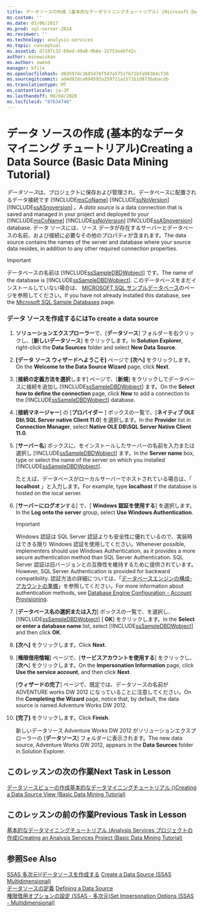 ```yaml
---
title: データソースの作成 (基本的なデータマイニングチュートリアル) |Microsoft Docs
ms.custom: ''
ms.date: 03/06/2017
ms.prod: sql-server-2014
ms.reviewer: ''
ms.technology: analysis-services
ms.topic: conceptual
ms.assetid: d7107c32-69ed-49a8-9b6e-32753eebf42c
author: minewiskan
ms.author: owend
manager: kfile
ms.openlocfilehash: d8d5974c3685476f5d7a5751fb71bfa98384cf36
ms.sourcegitcommit: ad4d92dce894592a259721a1571b1d8736abacdb
ms.translationtype: MT
ms.contentlocale: ja-JP
ms.lasthandoff: 08/04/2020
ms.locfileid: "87634746"
---
```

# <a name="creating-a-data-source-basic-data-mining-tutorial"></a><span data-ttu-id="de0f7-102">データ ソースの作成 (基本的なデータ マイニング チュートリアル)</span><span class="sxs-lookup"><span data-stu-id="de0f7-102">Creating a Data Source (Basic Data Mining Tutorial)</span></span>
  <span data-ttu-id="de0f7-103">*データソース*は、プロジェクトに保存および管理され、データベースに配置されるデータ接続です [!INCLUDE[msCoName](../includes/msconame-md.md)] [!INCLUDE[ssNoVersion](../includes/ssnoversion-md.md)] [!INCLUDE[ssASnoversion](../includes/ssasnoversion-md.md)] 。</span><span class="sxs-lookup"><span data-stu-id="de0f7-103">A *data source* is a data connection that is saved and managed in your project and deployed to your [!INCLUDE[msCoName](../includes/msconame-md.md)] [!INCLUDE[ssNoVersion](../includes/ssnoversion-md.md)] [!INCLUDE[ssASnoversion](../includes/ssasnoversion-md.md)] database.</span></span> <span data-ttu-id="de0f7-104">データ ソースには、ソース データが存在するサーバーとデータベースの名前、および接続に必要なその他のプロパティが含まれます。</span><span class="sxs-lookup"><span data-stu-id="de0f7-104">The data source contains the names of the server and database where your source data resides, in addition to any other required connection properties.</span></span>  
  
> [!IMPORTANT]  
>  <span data-ttu-id="de0f7-105">データベースの名前は [!INCLUDE[ssSampleDBDWobject](../includes/sssampledbdwobject-md.md)] です。</span><span class="sxs-lookup"><span data-stu-id="de0f7-105">The name of the database is [!INCLUDE[ssSampleDBDWobject](../includes/sssampledbdwobject-md.md)].</span></span> <span data-ttu-id="de0f7-106">このデータベースをまだインストールしていない場合は、 [MICROSOFT SQL サンプルデータベース](https://go.microsoft.com/fwlink/?LinkId=88417)のページを参照してください。</span><span class="sxs-lookup"><span data-stu-id="de0f7-106">If you have not already installed this database, see the [Microsoft SQL Sample Databases](https://go.microsoft.com/fwlink/?LinkId=88417) page.</span></span>  
  
### <a name="to-create-a-data-source"></a><span data-ttu-id="de0f7-107">データ ソースを作成するには</span><span class="sxs-lookup"><span data-stu-id="de0f7-107">To create a data source</span></span>  
  
1.  <span data-ttu-id="de0f7-108">**ソリューションエクスプローラー**で、[**データソース**] フォルダーを右クリックし、[**新しいデータソース**] をクリックします。</span><span class="sxs-lookup"><span data-stu-id="de0f7-108">In **Solution Explorer**, right-click the **Data Sources** folder and select **New Data Source**.</span></span>  
  
2.  <span data-ttu-id="de0f7-109">**[データ ソース ウィザードへようこそ]** ページで **[次へ]** をクリックします。</span><span class="sxs-lookup"><span data-stu-id="de0f7-109">On the **Welcome to the Data Source Wizard** page, click **Next**.</span></span>  
  
3.  <span data-ttu-id="de0f7-110">[**接続の定義方法を選択**します] ページで、[**新規**] をクリックしてデータベースに接続を追加し [!INCLUDE[ssSampleDBDWobject](../includes/sssampledbdwobject-md.md)] ます。</span><span class="sxs-lookup"><span data-stu-id="de0f7-110">On the **Select how to define the connection** page, click **New** to add a connection to the [!INCLUDE[ssSampleDBDWobject](../includes/sssampledbdwobject-md.md)] database.</span></span>  
  
4.  <span data-ttu-id="de0f7-111">[**接続マネージャー**] の [**プロバイダー** ] ボックスの一覧で、[**ネイティブ OLE Db\ SQL Server native Client 11.0**] を選択します。</span><span class="sxs-lookup"><span data-stu-id="de0f7-111">In the **Provider** list in **Connection Manager**, select **Native OLE DB\SQL Server Native Client 11.0**.</span></span>  
  
5.  <span data-ttu-id="de0f7-112">[**サーバー名**] ボックスに、をインストールしたサーバーの名前を入力または選択し [!INCLUDE[ssSampleDBDWobject](../includes/sssampledbdwobject-md.md)] ます。</span><span class="sxs-lookup"><span data-stu-id="de0f7-112">In the **Server name** box, type or select the name of the server on which you installed [!INCLUDE[ssSampleDBDWobject](../includes/sssampledbdwobject-md.md)].</span></span>  
  
     <span data-ttu-id="de0f7-113">たとえば、データベースがローカルサーバーでホストされている場合は、「 **localhost** 」と入力します。</span><span class="sxs-lookup"><span data-stu-id="de0f7-113">For example, type **localhost** if the database is hosted on the local server.</span></span>  
  
6.  <span data-ttu-id="de0f7-114">[**サーバーにログオン**する] で、[ **Windows 認証を使用する**] を選択します。</span><span class="sxs-lookup"><span data-stu-id="de0f7-114">In the **Log onto the server** group, select **Use Windows Authentication**.</span></span>  
  
    > [!IMPORTANT]  
    >  <span data-ttu-id="de0f7-115">Windows 認証は SQL Server 認証よりも安全性に優れているので、実装時はできる限り Windows 認証を使用してください。</span><span class="sxs-lookup"><span data-stu-id="de0f7-115">Whenever possible, implementers should use Windows Authentication, as it provides a more secure authentication method than SQL Server Authentication.</span></span> <span data-ttu-id="de0f7-116">SQL Server 認証は旧バージョンとの互換性を維持するために提供されています。</span><span class="sxs-lookup"><span data-stu-id="de0f7-116">However, SQL Server Authentication is provided for backward compatibility.</span></span> <span data-ttu-id="de0f7-117">認証方法の詳細については、「[データベースエンジンの構成-アカウントの準備](../../2014/sql-server/install/database-engine-configuration-account-provisioning.md)」を参照してください。</span><span class="sxs-lookup"><span data-stu-id="de0f7-117">For more information about authentication methods, see [Database Engine Configuration - Account Provisioning](../../2014/sql-server/install/database-engine-configuration-account-provisioning.md).</span></span>  
  
7.  <span data-ttu-id="de0f7-118">[**データベース名の選択または入力**] ボックスの一覧で、を選択し、 [!INCLUDE[ssSampleDBDWobject](../includes/sssampledbdwobject-md.md)] [ **OK**] をクリックします。</span><span class="sxs-lookup"><span data-stu-id="de0f7-118">In the **Select or enter a database name** list, select [!INCLUDE[ssSampleDBDWobject](../includes/sssampledbdwobject-md.md)] and then click **OK**.</span></span>  
  
8.  <span data-ttu-id="de0f7-119">**[次へ]** をクリックします。</span><span class="sxs-lookup"><span data-stu-id="de0f7-119">Click **Next**.</span></span>  
  
9. <span data-ttu-id="de0f7-120">[**権限借用情報**] ページで、[**サービスアカウントを使用する**] をクリックし、[**次へ**] をクリックします。</span><span class="sxs-lookup"><span data-stu-id="de0f7-120">On the **Impersonation Information** page, click **Use the service account**, and then click **Next**.</span></span>  
  
     <span data-ttu-id="de0f7-121">[**ウィザードの完了**] ページで、既定では、データソースの名前が ADVENTURE works DW 2012 になっていることに注意してください。</span><span class="sxs-lookup"><span data-stu-id="de0f7-121">On the **Completing the Wizard** page, notice that, by default, the data source is named Adventure Works DW 2012.</span></span>  
  
10. <span data-ttu-id="de0f7-122">**[完了]** をクリックします。</span><span class="sxs-lookup"><span data-stu-id="de0f7-122">Click **Finish**.</span></span>  
  
     <span data-ttu-id="de0f7-123">新しいデータソース Adventure Works DW 2012 がソリューションエクスプローラーの [**データソース**] フォルダーに表示されます。</span><span class="sxs-lookup"><span data-stu-id="de0f7-123">The new data source, Adventure Works DW 2012, appears in the **Data Sources** folder in Solution Explorer.</span></span>  
  
## <a name="next-task-in-lesson"></a><span data-ttu-id="de0f7-124">このレッスンの次の作業</span><span class="sxs-lookup"><span data-stu-id="de0f7-124">Next Task in Lesson</span></span>  
 [<span data-ttu-id="de0f7-125">データソースビューの作成基本的なデータマイニングチュートリアル &#40;&#41;</span><span class="sxs-lookup"><span data-stu-id="de0f7-125">Creating a Data Source View &#40;Basic Data Mining Tutorial&#41;</span></span>](../../2014/tutorials/creating-a-data-source-view-basic-data-mining-tutorial.md)  
  
## <a name="previous-task-in-lesson"></a><span data-ttu-id="de0f7-126">このレッスンの前の作業</span><span class="sxs-lookup"><span data-stu-id="de0f7-126">Previous Task in Lesson</span></span>  
 [<span data-ttu-id="de0f7-127">基本的なデータマイニングチュートリアル &#40;Analysis Services プロジェクトの作成&#41;</span><span class="sxs-lookup"><span data-stu-id="de0f7-127">Creating an Analysis Services Project &#40;Basic Data Mining Tutorial&#41;</span></span>](../../2014/tutorials/creating-an-analysis-services-project-basic-data-mining-tutorial.md)  
  
## <a name="see-also"></a><span data-ttu-id="de0f7-128">参照</span><span class="sxs-lookup"><span data-stu-id="de0f7-128">See Also</span></span>  
 <span data-ttu-id="de0f7-129">[SSAS 多次元&#41;&#40;データソースを作成する](https://docs.microsoft.com/analysis-services/multidimensional-models/create-a-data-source-ssas-multidimensional) </span><span class="sxs-lookup"><span data-stu-id="de0f7-129">[Create a Data Source &#40;SSAS Multidimensional&#41;](https://docs.microsoft.com/analysis-services/multidimensional-models/create-a-data-source-ssas-multidimensional) </span></span>  
 <span data-ttu-id="de0f7-130">[データソースの定義](../analysis-services/lesson-1-2-defining-a-data-source.md) </span><span class="sxs-lookup"><span data-stu-id="de0f7-130">[Defining a Data Source](../analysis-services/lesson-1-2-defining-a-data-source.md) </span></span>  
 [<span data-ttu-id="de0f7-131">権限借用オプションの設定 &#40;SSAS - 多次元&#41;</span><span class="sxs-lookup"><span data-stu-id="de0f7-131">Set Impersonation Options &#40;SSAS - Multidimensional&#41;</span></span>](https://docs.microsoft.com/analysis-services/multidimensional-models/set-impersonation-options-ssas-multidimensional)  
  
  

